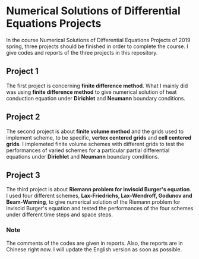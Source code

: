 # Numerical Solutions of Differential Equations Projects

In the course Numerical Solutions of Differential Equations Projects of 2019 spring, three projects
should be finished in order to complete the course. I give codes and reports of the three projects 
in this repository.


## Project 1
The first project is concerning **finite difference method**.
What I mainly did was using **finite difference method** to give numerical solution of heat conduction equation under 
**Dirichlet** and **Neumann** boundary conditions.

## Project 2
The second project is about **finite volume method** and the grids used to implement 
scheme, to be specific, **vertex centered grids** and **cell centered grids**.
I implemeted finite volume schemes with different grids to test the performances of varied 
schemes for a particular partial differential equations under **Dirichlet** and **Neumann** boundary conditions.


## Project 3
The third project is about **Riemann problem for inviscid Burger's equation**.
I used four different schemes, **Lax-Friedrichs, Lax-Wendroff, Godunov and Beam-Warming**,
to give numerical solution of the Riemann problem for inviscid Burger's equation and tested the 
performances of the four schemes under different time steps and space steps.

### Note
The comments of the codes are given in reports. Also,
the reports are in Chinese right now. I will update the English version as soon as possible.


